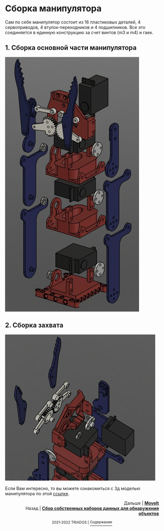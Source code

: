 # Сборка манипулятора
Сам по себе манипулятор состоит из 16 пластиковых деталей, 4 сервоприводов, 4 втулок-переходников и 4 подшипников. Все это соединяется в единную конструкцию за счет винтов (m3 и m4) и гаек.

## 1. Сборка основной части манипулятора
<img src=https://github.com/mook003/Triados/blob/main/docs/images/%D0%B3%D0%BB%D0%B0%D0%B2%D0%BD%D1%8B%D0%B9%20%D1%81%D0%BA%D1%80%D0%B8%D0%BD%20%D0%BC%D0%B0%D0%BD%D0%B8%D0%BF%D1%83%D0%BB%D1%8F%D1%82%D0%BE%D1%80%D0%B0.jpg>

## 2. Сборка захвата
<img src=https://github.com/mook003/Triados/blob/main/docs/images/%D1%81%D0%BA%D1%80%D0%B8%D0%BD%20%D0%BC%D0%B0%D0%BD%D0%B8%D0%BF%D1%83%D0%BB%D1%8F%D1%82%D0%BE%D1%80%D0%B0%20%D1%81%D0%B2%D0%B5%D1%80%D1%85%D1%83.jpg>

Если Вам интересно, то вы можете ознакомиться с 3д моделью манипулятора по этой [ссылке](https://github.com/mook003/Triados/blob/main/docs/МАНИПУЛЯТОР%202%20для%20GITHUB%20v1.stl).



<p align="right">Дальше | <b><a href="moveit.md">MoveIt</a></b>
<br/>
Назад | <b><a href="detection_datasets.md">Сбор собственных наборов данных для обнаружения объектов</a></b></p>

<p align="right">
<p align="center"><sup>2021-2022 TRIADOS | </sup><a href="../README.md#содержание"><sup>Содержание</sup></a></p>

